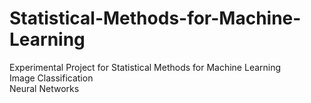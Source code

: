# Statistical-Methods-for-Machine-Learning


Experimental Project for Statistical Methods for Machine Learning \
Image Classification\
Neural Networks
